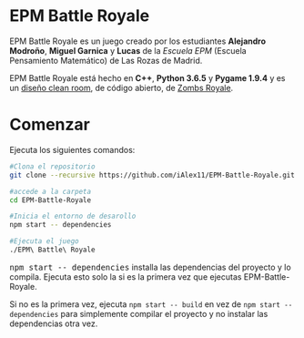 # EPM Battle Royale
EPM Battle Royale es un juego creado por los estudiantes **Alejandro Modroño**, **Miguel Garnica** y **Lucas** de la *Escuela EPM* (Escuela Pensamiento Matemático) de Las Rozas de Madrid.

EPM Battle Royale está hecho en **C++**, **Python 3.6.5** y **Pygame 1.9.4** y es un [diseño clean room](https://en.wikipedia.org/wiki/Clean_room_design), de código abierto, de [Zombs Royale](https://zombsroyale.io).

# Comenzar
Ejecuta los siguientes comandos:
```bash
#Clona el repositorio
git clone --recursive https://github.com/iAlex11/EPM-Battle-Royale.git

#accede a la carpeta
cd EPM-Battle-Royale

#Inicia el entorno de desarollo
npm start -- dependencies

#Ejecuta el juego
./EPM\ Battle\ Royale
```

<kbd>npm start -- dependencies</kbd> installa las dependencias del proyecto y lo compila. Ejecuta esto solo la si es la primera vez que ejecutas EPM-Battle-Royale.

Si no es la primera vez, ejecuta ``npm start -- build`` en vez de ``npm start -- dependencies`` para simplemente compilar el proyecto y no instalar las dependencias otra vez.
